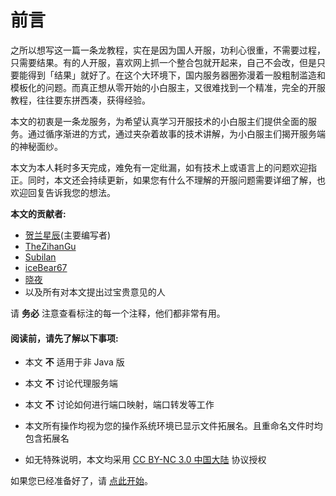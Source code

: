 # 前言

  之所以想写这一篇一条龙教程，实在是因为国人开服，功利心很重，不需要过程，只需要结果。有的人开服，喜欢网上抓一个整合包就开起来，自己不会改，但是只要能得到「结果」就好了。在这个大环境下，国内服务器圈弥漫着一股粗制滥造和模板化的问题。而真正想从零开始的小白服主，又很难找到一个精准，完全的开服教程，往往要东拼西凑，获得经验。


  本文的初衷是一条龙服务，为希望认真学习开服技术的小白服主们提供全面的服务。通过循序渐进的方式，通过夹杂着故事的技术讲解，为小白服主们揭开服务端的神秘面纱。


  本文为本人耗时多天完成，难免有一定纰漏，如有技术上或语言上的问题欢迎指正。同时，本文还会持续更新，如果您有什么不理解的开服问题需要详细了解，也欢迎回复告诉我您的想法。  

**本文的贡献者:**
- [贺兰星辰](https://www.mcbbs.net/home.php?mod=space&uid=495221)(主要编写者)
- [TheZihanGu](https://github.com/TheZihanGu)
- [Subilan](https://github.com/Subilan)
- [iceBear67](https://github.com/iceBear67)
- [晓夜](https://github.com/LDS-XiaoYe)
- 以及所有对本文提出过宝贵意见的人

请 **务必** 注意查看标注的每一个注释，他们都非常有用。

#### 阅读前，请先了解以下事项:

- 本文 **不** 适用于非 Java 版

- 本文 **不** 讨论代理服务端

- 本文 **不** 讨论如何进行端口映射，端口转发等工作

- 本文所有操作均视为您的操作系统环境已显示文件拓展名。且重命名文件时均包含拓展名

- 如无特殊说明，本文均采用 [CC BY-NC 3.0 中国大陆](https://creativecommons.org/licenses/by-nc/3.0/cn/) 协议授权

如果您已经准备好了，请 [点此开始](https://guide.minecraft.kim/guide)。 
